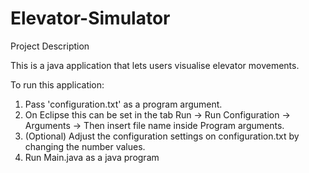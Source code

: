 # Elevator-Simulator


Project Description

This is a java application that lets users visualise elevator movements.

To run this application:
1. Pass 'configuration.txt' as a program argument.
2. On Eclipse this can be set in the tab Run -> Run Configuration -> Arguments -> Then insert file name inside Program arguments.
3. (Optional) Adjust the configuration settings on configuration.txt by changing the number values.
4. Run Main.java as a java program

